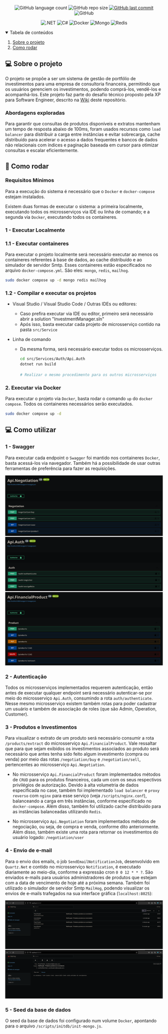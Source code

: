 <p align="center">
  <img alt="GitHub language count" src="https://img.shields.io/github/languages/count/GabrielBueno200/InvestmentManager">

  <img alt="GitHub repo size" src="https://img.shields.io/github/repo-size/GabrielBueno200/InvestmentManager">
  
  <a href="https://github.com/GabrielBueno200/InvestmentManager">
    <img alt="GitHub last commit" src="https://img.shields.io/github/last-commit/GabrielBueno200/InvestmentManager">
  </a>
  
   <img alt="GitHub" src="https://img.shields.io/github/license/GabrielBueno200/InvestmentManager">
</p>

<!-- PROJECT LOGO -->
<p align="center">
  <img alt=".NET" src="https://img.shields.io/badge/.NET-5C2D91?style=for-the-badge&logo=.net&logoColor=white"/>
  <img alt="C#" src="https://img.shields.io/badge/C%23-239120?style=for-the-badge&logo=c-sharp&logoColor=white"/>
  <img alt="Docker" src="https://img.shields.io/badge/Docker-2496ED?style=for-the-badge&logo=docker&logoColor=white"/>
  <img alt="Mongo" src="https://img.shields.io/badge/MongoDB-%234ea94b?style=for-the-badge&logo=mongodb&logoColor=white"/>
  <img alt="Redis" src="https://img.shields.io/badge/redis-%23DD0031?style=for-the-badge&logo=redis&logoColor=white"/>
</p>
</p>

<!-- TABLE OF CONTENTS -->
<details open="open">
  <summary>Tabela de conteúdos</summary>
  <ol>
    <li>
      <a href="#-about-the-project">Sobre o projeto</a>
    </li>
    <li>
      <a href="#-how-to-run">Como rodar</a>
    </li>
  </ol>
</details>


## 💻 Sobre o projeto
O projeto se propõe a ser um sistema de gestão de portfólio de investimentos para uma empresa de consultoria financeira, permitindo que os usuários gerenciem os investimentos, podendo comprá-los, vendê-los e acompanhá-los. Este projeto faz parte do desafio técnico proposto pela XP para Software Engineer, descrito na [Wiki](https://github.com/GabrielBueno200/InvestmentManager/wiki) deste repositório.

### Abordagens exploradas
Para garantir que consultas de produtos disponíveis e extratos mantenham um tempo de resposta abaixo de 100ms, foram usados recursos como `load balancer` para distribuir a carga entre instâncias e evitar sobrecarga, cache distribuído para acelerar o acesso a dados frequentes e bancos de dados não relacionais com índices e paginação baseada em cursor para otimizar consultas e escalar eficientemente.

## 🚀 Como rodar

### Requisitos Mínimos
Para a execução do sistema é necessário que o `Docker` e `docker-compose` estejam instalados.

Existem duas formas de executar o sistema: a primeira localmente, executando todos os microsserviços via IDE ou linha de comando; e a segunda via `Docker`, executando todos os containeres. 


### 1 - Executar Localmente

### 1.1 - Executar containeres 

Para executar o projeto localmente será necessário executar ao menos os containeres referentes à base de dados, ao cache distribuído e ao simulador de servidor Smtp. Esses containeres estão especificados no arquivo `docker-compose.yml`. São eles: `mongo`, `redis`, `mailhog`.

```bash
sudo docker compose up -d mongo redis mailhog
```

### 1.2 - Compilar e executar os projetos

- Visual Studio / Visual Studio Code / Outras IDEs ou editores:
  - Caso prefira executar via IDE ou editor, primeiro será necessário abrir a solution "InvestmentManager.sln"
  - Após isso, basta executar cada projeto de microsserviço contido na pasta `src/Service`

- Linha de comando
  - Da mesma forma, será necessário executar todos os microsserviços.
    ```bash
    cd src/Services/Auth/Api.Auth
    dotnet run build

    # Realizar o mesmo procedimento para os outros microsserviços
    ```

### 2. Executar via Docker

Para executar o projeto via `Docker`, basta rodar o comando `up` do `docker compose`. Todos os containeres necessários serão executados.

```bash
sudo docker compose up -d
```

## 💻 Como utilizar

###  1 - Swagger

Para executar cada endpoint o `Swagger` foi mantido nos containeres `Docker`, basta acessá-los via navegador. Também há a possibilidade de usar outras ferramentas de preferência para fazer as requisições.

![Swagger Negotiation](docs/swagger1.png)
![Swagger Auth](docs/swagger2.png)
![Swagger Financial Product](docs/swagger3.png)

###  2 - Autenticação

Todos os microsserviços implementados requerem autenticação, então antes de executar qualquer endpoint será necessário autenticar-se por meio do microsserviço `Api.Auth`, consumindo a rota `auth/authenticate`. Nesse mesmo microsserviço existem também rotas para poder cadastrar um usuário e também de associação de roles (que são Admin, Operation, Customer).

###  3 - Produtos e Investimentos

Para visualizar o extrato de um produto será necessário consumir a rota `/products/extract` do microsserviço `Api.FinancialProduct`. Vale ressaltar que para que sejam exibidos os investimentos associados ao produto será necessário que antes tenha sido feito algum investimento (compra ou venda) por meio das rotas `/negotiation/buy` e `/negotiation/sell`, pertencentes ao microsserviço `Api.Negotiation`.

- No microsserviço `Api.FinancialProduct` foram implementados métodos de `CRUD` para os produtos financeiros, cada um com os seus respectivos privilégios de autorização. Devido à alta volumetria de dados especificada no case, também foi implementado `load balancer` e `proxy reverso` com `nginx` para esse serviço (veja `/scripts/nginx.conf`), balanceando a carga em três instâncias, conforme especificado no `docker-compose`. Além disso, também foi utilizado cache distribuído para as instâncias balanceadas utilizando `Redis`.

- No microsserviço `Api.Negotiation` foram implementados métodos de negociação, ou seja, de compra e venda, conforme dito anteriormente. Além disso, também existe uma rota para retornar os investimentos do usuário logado: `/negotiation/user`

### 4 - Envio de e-mail

Para o envio dos emails, o job `SendEmailNotificationJob`, desenvolvido em `Quartz.Net` e contido no microsserviço `Notification`, é executado diariamente ao meio-dia, conforme a expressão cron `0 0 12 * * ?`. São enviados e-mails para usuários administradores de produtos que estejam com a data de vencimento de hoje até a próxima semana. Também foi utilizado o simulador de servidor Smtp `MailHog`, podendo visualizar os envios de e-mails trafegados na sua interface gráfica (`localhost:8025`):

![MailHog](docs/mailhog1.png)
![MailHog](docs/mailhog2.png)

### 5 - Seed da base de dados

O seed da base de dados foi configurado num volume `Docker`, apontando para o arquivo `/scripts/initdb/init-mongo.js`.
